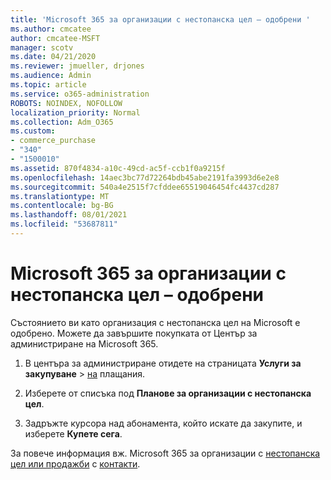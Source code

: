 ```yaml
---
title: 'Microsoft 365 за организации с нестопанска цел – одобрени '
ms.author: cmcatee
author: cmcatee-MSFT
manager: scotv
ms.date: 04/21/2020
ms.reviewer: jmueller, drjones
ms.audience: Admin
ms.topic: article
ms.service: o365-administration
ROBOTS: NOINDEX, NOFOLLOW
localization_priority: Normal
ms.collection: Adm_O365
ms.custom:
- commerce_purchase
- "340"
- "1500010"
ms.assetid: 870f4834-a10c-49cd-ac5f-ccb1f0a9215f
ms.openlocfilehash: 14aec3bc77d72264bdb45abe2191fa3993d6e2e8
ms.sourcegitcommit: 540a4e2515f7cfddee65519046454fc4437cd287
ms.translationtype: MT
ms.contentlocale: bg-BG
ms.lasthandoff: 08/01/2021
ms.locfileid: "53687811"
---
```

# <a name="microsoft-365-for-nonprofits---approved"></a>Microsoft 365 за организации с нестопанска цел – одобрени

Състоянието ви като организация с нестопанска цел на Microsoft е одобрено. Можете да завършите покупката от Център за администриране на Microsoft 365.

1. В центъра за администриране отидете на страницата **Услуги за закупуване** \> [на](https://go.microsoft.com/fwlink/p/?linkid=868433) плащания.

2. Изберете от списъка под **Планове за организации с нестопанска цел**.

3. Задръжте курсора над абонамента, който искате да закупите, и изберете **Купете сега**.

За повече информация вж. Microsoft 365 за организации с [нестопанска цел или продажби](https://www.microsoft.com/nonprofits/microsoft-365) с [контакти](https://www.microsoft.com/nonprofits/contact-us).
